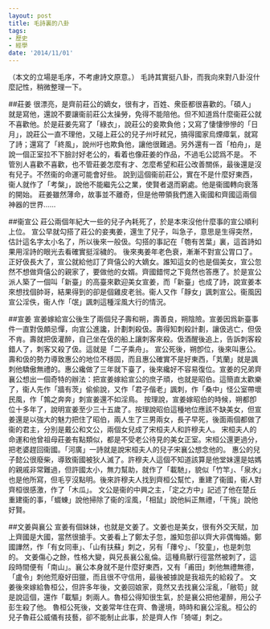 ```yaml
---
layout: post
title: 毛詩裏的八卦
tags:
- 歷史
- 經學
date: '2014/11/01'
---
```

（本文的立場是毛序，不考慮詩文原意。）
毛詩其實挺八卦，而我向來對八卦沒什麼記性，稍微整理一下。

##莊姜
很漂亮，是齊前莊公的嫡女，很有才，百姓、衆臣都很喜歡的。「碩人」就是寫他，還說不要讓衞前莊公太操勞，免得不能陪他。但不知道爲什麼衞莊公就不喜歡他。於是莊姜先寫了「綠衣」，說莊公的妾欺負他；又寫了悽悽慘慘的「日月」，說莊公一直不理他，又碰上莊公的兒子州吁弒兄，搞得國家烏煙瘴氣，就寫了詩；還寫了「終風」，說州吁也欺負他，讓他很難過。另外還有一首「柏舟」，是說一個正室拉不下臉討好老公的，看着也像莊姜的作品，不過毛公認爲不是。
不管別人喜歡不喜歡，也不管莊姜怎麼有才、怎麼希望和莊公改善關係，最後還是沒有兒子。不然衞的命運可能會好些。
說到這個衞前莊公，實在不是什麼好東西，衞人就作了「考槃」，說他不能繼先公之業，使賢者退而窮處。他是衞國轉向衰落的開始。
莊姜雖然薄命，故事並不離奇，但是他帶領我們進入衞國和齊國這兩個神器的世界……

##衞宣公
莊公兩個年紀大一些的兒子內耗死了，於是本來沒他什麼事的宣公順利上位。
宣公早就勾搭了莊公的妾夷姜，還生了兒子，叫急子，意思是生得突然，估計這名字太小名了，所以後來一般伋。勾搭的事記在「匏有苦葉」裏，這首詩如果用淫詩的眼光去看確實挺淫穢的。
後來夷姜年老色衰，漸漸不對宣公胃口了。正好伋長大了，宣公就給他訂了齊僖公的大嫡女。誰知這女的也是個美女，宣公忽然不想做齊僖公的親家了，要做他的女婿。齊國錯愕之下竟然也答應了。於是宣公派人築了一個叫「新臺」的高臺來歡迎美女宣姜，而「新臺」也成了詩，說宣姜本來想找個帥哥，結果得到的卻是個雞皮老翁。衞人又作「靜女」諷刺宣公。衞風因宣公淫佚，衞人作「氓」諷刺這種淫風大行的情況。

##宣姜
宣姜嫁給宣公後生了兩個兒子壽和朔，壽善良，朔陰險。宣姜因爲新臺事件一直對伋頗忌憚，向宣公進讒，計劃刺殺伋。壽得知刺殺計劃，讓伋逃亡，但伋不肯。壽就把伋灌醉，自己坐在伋的船上讓刺客來殺。伋酒醒後追上，告訴刺客殺錯人了，刺客又殺了伋。這就是「二子乘舟」。
宣公死後，朔卽位，後來叫惠公。壽和伋的勢力導致惠公的地位不穩固，而且惠公確實不是好東西，「芄蘭」就是諷刺他驕傲無禮的。惠公纔做了三年就下臺了，後來纔好不容易復位。宣姜的兄弟齊襄公想出一個奇特的辦法：把宣姜嫁給宣公的庶子頑，也就是昭伯。這簡直太歡樂了，衞人先作「牆有茨」偷偷說，又作「君子偕老」諷刺，作「桑中」怪公室帶壞民風，作「鶉之奔奔」刺宣姜還不如淫鳥。
按理說，宣姜嫁昭伯的時候，朔都卽位十多年了，說明宣姜至少三十五歲了。按理說昭伯這種地位應該不缺美女，但宣姜還是以強大的魅力把住了昭伯，兩人生了三男兩女，長子早死，後面兩個都做了衞的君主，分別是戴公和文公，兩個女兒成了宋桓夫人和許穆夫人。
宋桓夫人的命運和他曾祖母莊姜有點類似，都是不受老公待見的美女正室。宋桓公還更過分，把老婆趕回衞國。「河廣」一詩就是說宋桓夫人的兒子宋襄公想念他的。
惠公的兒子懿公很廢柴，導致衞國被狄人滅了。許穆夫人這個不知道該算是他堂妹還是姑媽的親戚非常難過，但許國太小，無力幫助，就作了「載馳」，貌似「竹竿」、「泉水」也是他所寫，但毛亨沒點明。後來許穆夫人找到齊桓公幫忙，重建了衞國，衞人對齊桓很感激，作了「木瓜」。
文公是衞的中興之主，「定之方中」記述了他在楚丘重建衞的事，「蝃蝀」說他掃除了衞的淫風，「相鼠」說他糾正無禮，「干旄」說他好賢。

##文姜與襄公
宣姜有個妹妹，也就是文姜了。文姜也是美女，很有外交天賦，加上齊國是大國，當然很搶手。文姜看上了鄭太子忽，誰知忽卻以齊大非偶悔婚。鄭國譁然，作「有女同車」、「山有扶蘇」刺之，另有「蘀兮」、「狡童」，也是刺忽的。
文姜傷心之餘，性格大變，與兄長襄公亂倫。這種鳥獸行徑當然被刺了，這段時間便有「南山」。襄公本身就不是什麼好東西，又有「甫田」刺他無禮無德，「盧令」刺他荒廢好田獵，而且很不守信用，最後被據說是我祖先的給殺了。
文姜後來嫁給魯桓公，但許多年後，文姜回娘家，竟然又去找襄公淫亂，「敝笱」就是說這個，還作「載驅」刺兩人。魯桓公得知很生氣，於是襄公把他灌醉，用公子彭生殺了他。
魯桓公死後，文姜常年住在齊、魯邊境，時時和襄公淫亂。桓公的兒子魯莊公威儀有技藝，卻不能制止此事，於是齊人作「猗嗟」刺之。